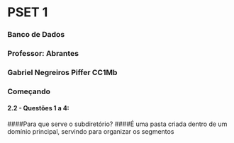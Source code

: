# PSET 1

### Banco de Dados
### Professor: Abrantes


### Gabriel Negreiros Piffer CC1Mb


### Começando
#### 2.2 - Questões 1 a 4:
####Para que serve o subdiretório?
####É uma pasta criada dentro de um domínio principal, servindo para organizar os segmentos
